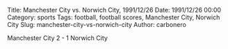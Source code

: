 Title: Manchester City vs. Norwich City, 1991/12/26
Date: 1991/12/26 00:00
Category: sports
Tags: football, football scores, Manchester City, Norwich City
Slug: manchester-city-vs-norwich-city
Author: carbonero


Manchester City 2 - 1 Norwich City
